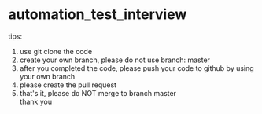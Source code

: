 # automation_test_interview

tips:    
1. use git clone the code    
2. create your own branch, please do not use branch: master    
3. after you completed the code, please push your code to github by using your own branch     
4. please create the pull request     
5. that's it, please do NOT merge to branch master    
thank you

